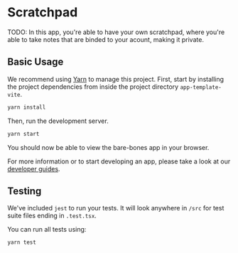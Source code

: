 Scratchpad
==============

TODO: In this app, you're able to have your own scratchpad, where you're able to take notes that are binded to your acount, making it private.

Basic Usage
-----------

We recommend using [Yarn](https://yarnpkg.com/) to manage this project. First, start by installing the project
dependencies from inside the project directory `app-template-vite`.

```bash
yarn install
```

Then, run the development server.

```bash
yarn start
```

You should now be able to view the bare-bones app in your browser.

For more information or to start developing an app, please take a look at our [developer guides](https://support.deskpro.com/en/guides/developers/apps/apps-1/anatomy-of-an-app).

Testing
-------

We've included `jest` to run your tests. It will look anywhere in `/src` for test suite files ending in `.test.tsx`.

You can run all tests using:

```bash
yarn test
```
